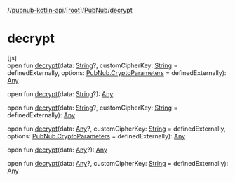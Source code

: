 //[pubnub-kotlin-api](../../../index.md)/[[root]](../index.md)/[PubNub](index.md)/[decrypt](decrypt.md)

# decrypt

[js]\
open fun [decrypt](decrypt.md)(data: [String](https://kotlinlang.org/api/core/kotlin-stdlib/kotlin/-string/index.html)?, customCipherKey: [String](https://kotlinlang.org/api/core/kotlin-stdlib/kotlin/-string/index.html) = definedExternally, options: [PubNub.CryptoParameters](-crypto-parameters/index.md) = definedExternally): [Any](https://kotlinlang.org/api/core/kotlin-stdlib/kotlin/-any/index.html)

open fun [decrypt](decrypt.md)(data: [String](https://kotlinlang.org/api/core/kotlin-stdlib/kotlin/-string/index.html)?): [Any](https://kotlinlang.org/api/core/kotlin-stdlib/kotlin/-any/index.html)

open fun [decrypt](decrypt.md)(data: [String](https://kotlinlang.org/api/core/kotlin-stdlib/kotlin/-string/index.html)?, customCipherKey: [String](https://kotlinlang.org/api/core/kotlin-stdlib/kotlin/-string/index.html) = definedExternally): [Any](https://kotlinlang.org/api/core/kotlin-stdlib/kotlin/-any/index.html)

open fun [decrypt](decrypt.md)(data: [Any](https://kotlinlang.org/api/core/kotlin-stdlib/kotlin/-any/index.html)?, customCipherKey: [String](https://kotlinlang.org/api/core/kotlin-stdlib/kotlin/-string/index.html) = definedExternally, options: [PubNub.CryptoParameters](-crypto-parameters/index.md) = definedExternally): [Any](https://kotlinlang.org/api/core/kotlin-stdlib/kotlin/-any/index.html)

open fun [decrypt](decrypt.md)(data: [Any](https://kotlinlang.org/api/core/kotlin-stdlib/kotlin/-any/index.html)?): [Any](https://kotlinlang.org/api/core/kotlin-stdlib/kotlin/-any/index.html)

open fun [decrypt](decrypt.md)(data: [Any](https://kotlinlang.org/api/core/kotlin-stdlib/kotlin/-any/index.html)?, customCipherKey: [String](https://kotlinlang.org/api/core/kotlin-stdlib/kotlin/-string/index.html) = definedExternally): [Any](https://kotlinlang.org/api/core/kotlin-stdlib/kotlin/-any/index.html)
